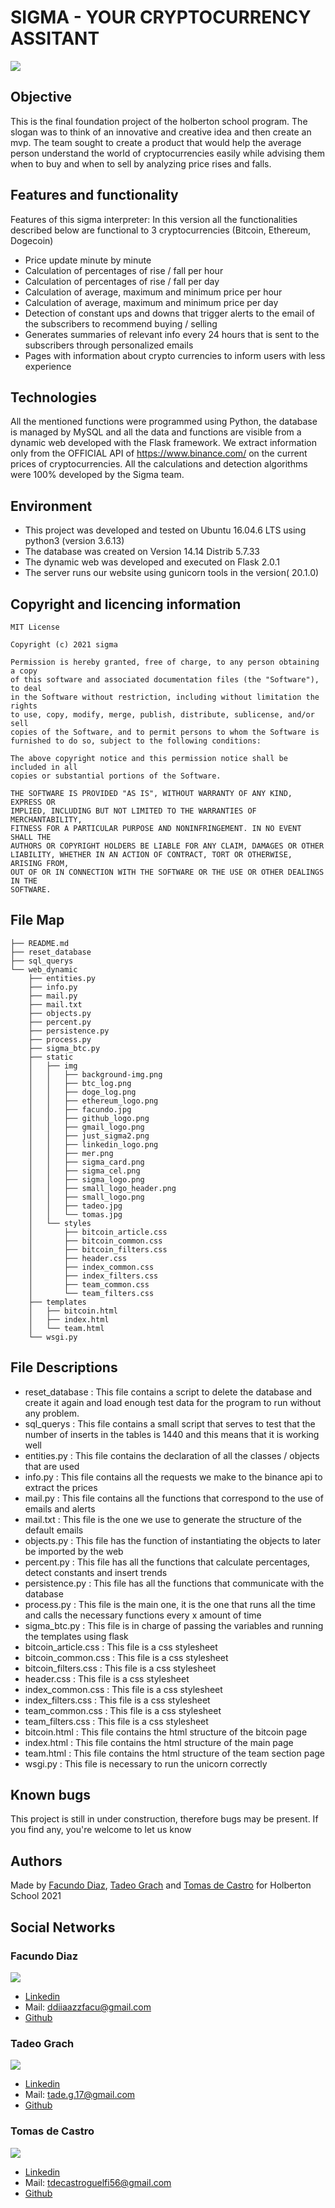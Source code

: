 # SIGMA - YOUR CRYPTOCURRENCY ASSITANT
<img src="https://github.com/facu2279/proyecto_final/blob/main/web_dynamic/static/img/sigma_logo.png"/>

## Objective

This is the final foundation project of the holberton school program. The slogan was to think of an innovative and creative idea and then create an mvp. The team sought to create a product that would help the average person understand the world of cryptocurrencies easily while advising them when to buy and when to sell by analyzing price rises and falls.

## Features and functionality

Features of this sigma interpreter:
In this version all the functionalities described below are functional to 3 cryptocurrencies (Bitcoin, Ethereum, Dogecoin)

- Price update minute by minute
- Calculation of percentages of rise / fall per hour
- Calculation of percentages of rise / fall per day
- Calculation of average, maximum and minimum price per hour
- Calculation of average, maximum and minimum price per day
- Detection of constant ups and downs that trigger alerts to the email of the subscribers to recommend buying / selling
- Generates summaries of relevant info every 24 hours that is sent to the subscribers through personalized emails
- Pages with information about crypto currencies to inform users with less experience

## Technologies

All the mentioned functions were programmed using Python, the database is managed by MySQL and all the data and functions are visible from a dynamic web developed with the Flask framework.
We extract information only from the OFFICIAL API of https://www.binance.com/ on the current prices of cryptocurrencies. All the calculations and detection algorithms were 100% developed by the Sigma team.

## Environment

- This project was developed and tested on Ubuntu 16.04.6 LTS using python3 (version 3.6.13)
- The database was created on Version 14.14 Distrib 5.7.33
- The dynamic web was developed and executed on Flask 2.0.1
- The server runs our website using gunicorn tools in the version( 20.1.0)

## Copyright and licencing information
```
MIT License

Copyright (c) 2021 sigma

Permission is hereby granted, free of charge, to any person obtaining a copy
of this software and associated documentation files (the "Software"), to deal
in the Software without restriction, including without limitation the rights
to use, copy, modify, merge, publish, distribute, sublicense, and/or sell
copies of the Software, and to permit persons to whom the Software is
furnished to do so, subject to the following conditions:

The above copyright notice and this permission notice shall be included in all
copies or substantial portions of the Software.

THE SOFTWARE IS PROVIDED "AS IS", WITHOUT WARRANTY OF ANY KIND, EXPRESS OR
IMPLIED, INCLUDING BUT NOT LIMITED TO THE WARRANTIES OF MERCHANTABILITY,
FITNESS FOR A PARTICULAR PURPOSE AND NONINFRINGEMENT. IN NO EVENT SHALL THE
AUTHORS OR COPYRIGHT HOLDERS BE LIABLE FOR ANY CLAIM, DAMAGES OR OTHER
LIABILITY, WHETHER IN AN ACTION OF CONTRACT, TORT OR OTHERWISE, ARISING FROM,
OUT OF OR IN CONNECTION WITH THE SOFTWARE OR THE USE OR OTHER DEALINGS IN THE
SOFTWARE.
```

## File Map
```
├── README.md
├── reset_database
├── sql_querys
└── web_dynamic
    ├── entities.py
    ├── info.py
    ├── mail.py
    ├── mail.txt
    ├── objects.py
    ├── percent.py
    ├── persistence.py
    ├── process.py
    ├── sigma_btc.py
    ├── static
    │   ├── img
    │   │   ├── background-img.png
    │   │   ├── btc_log.png
    │   │   ├── doge_log.png
    │   │   ├── ethereum_logo.png
    │   │   ├── facundo.jpg
    │   │   ├── github_logo.png
    │   │   ├── gmail_logo.png
    │   │   ├── just_sigma2.png
    │   │   ├── linkedin_logo.png
    │   │   ├── mer.png
    │   │   ├── sigma_card.png
    │   │   ├── sigma_cel.png
    │   │   ├── sigma_logo.png
    │   │   ├── small_logo_header.png
    │   │   ├── small_logo.png
    │   │   ├── tadeo.jpg
    │   │   └── tomas.jpg
    │   └── styles
    │       ├── bitcoin_article.css
    │       ├── bitcoin_common.css
    │       ├── bitcoin_filters.css
    │       ├── header.css
    │       ├── index_common.css
    │       ├── index_filters.css
    │       ├── team_common.css
    │       └── team_filters.css
    ├── templates
    │   ├── bitcoin.html
    │   ├── index.html
    │   └── team.html
    └── wsgi.py
```

## File Descriptions

- reset_database : This file contains a script to delete the database and create it again and load enough test data for the program to run without any problem.
- sql_querys : This file contains a small script that serves to test that the number of inserts in the tables is 1440 and this means that it is working well
- entities.py : This file contains the declaration of all the classes / objects that are used
- info.py : This file contains all the requests we make to the binance api to extract the prices
- mail.py : This file contains all the functions that correspond to the use of emails and alerts
- mail.txt : This file is the one we use to generate the structure of the default emails
- objects.py : This file has the function of instantiating the objects to later be imported by the web
- percent.py : This file has all the functions that calculate percentages, detect constants and insert trends
- persistence.py : This file has all the functions that communicate with the database
- process.py : This file is the main one, it is the one that runs all the time and calls the necessary functions every x amount of time
- sigma_btc.py : This file is in charge of passing the variables and running the templates using flask
- bitcoin_article.css : This file is a css stylesheet
- bitcoin_common.css : This file is a css stylesheet
- bitcoin_filters.css : This file is a css stylesheet
- header.css : This file is a css stylesheet
- index_common.css : This file is a css stylesheet
- index_filters.css : This file is a css stylesheet
- team_common.css : This file is a css stylesheet
- team_filters.css : This file is a css stylesheet
- bitcoin.html : This file contains the html structure of the bitcoin page
- index.html : This file contains the html structure of the main page
- team.html : This file contains the html structure of the team section page
- wsgi.py : This file is necessary to run the unicorn correctly

## Known bugs

This project is still in under construction, therefore bugs may be present. If you find any, you're welcome to let us know

## Authors
Made by [Facundo Diaz](https://github.com/facu2279), [Tadeo Grach](https://github.com/tadeograch) and [Tomas de Castro](https://github.com/tomi1710) for Holberton School 2021 

## Social Networks

### Facundo Diaz

<img src="https://github.com/facu2279/proyecto_final/blob/main/web_dynamic/static/img/facundo.jpg"/>

- [Linkedin](https://www.linkedin.com/in/facundo-diaz-noya/)
- Mail: ddiiaazzfacu@gmail.com
- [Github](https://github.com/facu2279)

### Tadeo Grach

<img src="https://github.com/facu2279/proyecto_final/blob/main/web_dynamic/static/img/tadeo.jpg"/>

- [Linkedin](https://www.linkedin.com/in/tadeo-grach-toledo/)
- Mail: tade.g.17@gmail.com
- [Github](https://github.com/tadeograch)

### Tomas de Castro

<img src="https://github.com/facu2279/proyecto_final/blob/main/web_dynamic/static/img/tomas.jpg"/>

- [Linkedin](https://www.linkedin.com/in/tomas-de-castro-guelfi-1872a1211/)
- Mail: tdecastroguelfi56@gmail.com
- [Github](https://github.com/tomi1710)
